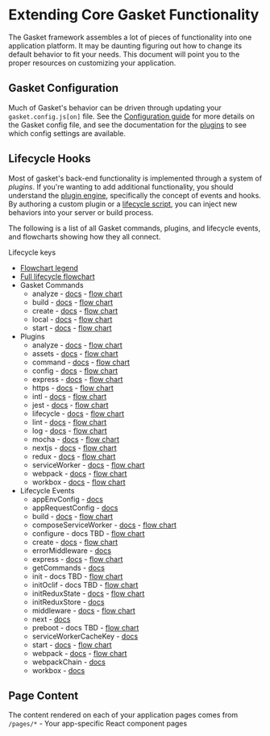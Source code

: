# Extending Core Gasket Functionality

The Gasket framework assembles a lot of pieces of functionality into one
application platform. It may be daunting figuring out how to change its default
behavior to fit your needs. This document will point you to the proper resources
on customizing your application.

## Gasket Configuration

Much of Gasket's behavior can be driven through updating your
`gasket.config.js[on]` file. See the [Configuration guide] for more details on
the Gasket config file, and see the documentation for the [plugins] to see which
config settings are available.

<!--
    TBD: Create a unified table of all configuration settings so you don't have
    to hunt for what you need!
-->

## Lifecycle Hooks

Most of gasket's back-end functionality is implemented through a system of
_plugins_. If you're wanting to add additional functionality, you should
understand the [plugin engine], specifically the concept of events and hooks.
By authoring a custom plugin or a [lifecycle script], you can inject new
behaviors into your server or build process.

The following is a list of all Gasket commands, plugins, and lifecycle events,
and flowcharts showing how they all connect.

Lifecycle keys

<!-- Do not edit; run `npm run generate` to generate this content. -->
<!-- BEGIN_LIFECYCLE_AUTOGEN -->

* [Flowchart legend](../images/lifecycle/legend.svg)
* [Full lifecycle flowchart](../images/lifecycle/full.svg)
* Gasket Commands
  * analyze - [docs](https://github.com/godaddy/gasket/tree/master/packages/gasket-cli#gasket-analyze) - [flow chart](../images/lifecycle/commands/analyze.svg)
  * build - [docs](https://github.com/godaddy/gasket/tree/master/packages/gasket-cli#gasket-build) - [flow chart](../images/lifecycle/commands/build.svg)
  * create - [docs](https://github.com/godaddy/gasket/tree/master/packages/gasket-cli#gasket-create) - [flow chart](../images/lifecycle/commands/create.svg)
  * local - [docs](https://github.com/godaddy/gasket/tree/master/packages/gasket-cli#gasket-local) - [flow chart](../images/lifecycle/commands/local.svg)
  * start - [docs](https://github.com/godaddy/gasket/tree/master/packages/gasket-cli#gasket-start) - [flow chart](../images/lifecycle/commands/start.svg)
* Plugins
  * analyze - [docs](https://github.com/godaddy/gasket/tree/master/packages/gasket-plugin-analyze) - [flow chart](../images/lifecycle/plugins/analyze.svg)
  * assets - [docs](https://github.com/godaddy/gasket/tree/master/packages/gasket-plugin-assets) - [flow chart](../images/lifecycle/plugins/assets.svg)
  * command - [docs](https://github.com/godaddy/gasket/tree/master/packages/gasket-plugin-command) - [flow chart](../images/lifecycle/plugins/command.svg)
  * config - [docs](https://github.com/godaddy/gasket/tree/master/packages/gasket-plugin-config) - [flow chart](../images/lifecycle/plugins/config.svg)
  * express - [docs](https://github.com/godaddy/gasket/tree/master/packages/gasket-plugin-express) - [flow chart](../images/lifecycle/plugins/express.svg)
  * https - [docs](https://github.com/godaddy/gasket/tree/master/packages/gasket-plugin-https) - [flow chart](../images/lifecycle/plugins/https.svg)
  * intl - [docs](https://github.com/godaddy/gasket/tree/master/packages/gasket-plugin-intl) - [flow chart](../images/lifecycle/plugins/intl.svg)
  * jest - [docs](https://github.com/godaddy/gasket/tree/master/packages/gasket-plugin-jest) - [flow chart](../images/lifecycle/plugins/jest.svg)
  * lifecycle - [docs](https://github.com/godaddy/gasket/tree/master/packages/gasket-plugin-lifecycle) - [flow chart](../images/lifecycle/plugins/lifecycle.svg)
  * lint - [docs](https://github.com/godaddy/gasket/tree/master/packages/gasket-plugin-lint) - [flow chart](../images/lifecycle/plugins/lint.svg)
  * log - [docs](https://github.com/godaddy/gasket/tree/master/packages/gasket-plugin-log) - [flow chart](../images/lifecycle/plugins/log.svg)
  * mocha - [docs](https://github.com/godaddy/gasket/tree/master/packages/gasket-plugin-mocha) - [flow chart](../images/lifecycle/plugins/mocha.svg)
  * nextjs - [docs](https://github.com/godaddy/gasket/tree/master/packages/gasket-plugin-nextjs) - [flow chart](../images/lifecycle/plugins/nextjs.svg)
  * redux - [docs](https://github.com/godaddy/gasket/tree/master/packages/gasket-plugin-redux) - [flow chart](../images/lifecycle/plugins/redux.svg)
  * serviceWorker - [docs](https://github.com/godaddy/gasket/tree/master/packages/gasket-plugin-serviceWorker) - [flow chart](../images/lifecycle/plugins/serviceWorker.svg)
  * webpack - [docs](https://github.com/godaddy/gasket/tree/master/packages/gasket-plugin-webpack) - [flow chart](../images/lifecycle/plugins/webpack.svg)
  * workbox - [docs](https://github.com/godaddy/gasket/tree/master/packages/gasket-plugin-workbox) - [flow chart](../images/lifecycle/plugins/workbox.svg)
* Lifecycle Events
  * appEnvConfig - [docs](https://github.com/godaddy/gasket/tree/master/packages/gasket-plugin-config#appenvconfig)
  * appRequestConfig - [docs](https://github.com/godaddy/gasket/tree/master/packages/gasket-plugin-config#apprequestconfig)
  * build - [docs](https://github.com/godaddy/gasket/tree/master/packages/gasket-cli#gasket-build) - [flow chart](../images/lifecycle/events/build.svg)
  * composeServiceWorker - [docs](https://github.com/godaddy/gasket/tree/master/packages/gasket-plugin-service-worker#composeserviceworker) - [flow chart](../images/lifecycle/events/composeServiceWorker.svg)
  * configure - docs TBD - [flow chart](../images/lifecycle/events/configure.svg)
  * create - [docs](https://github.com/godaddy/gasket/tree/master/packages/gasket-cli#create) - [flow chart](../images/lifecycle/events/create.svg)
  * errorMiddleware - [docs](https://github.com/godaddy/gasket/tree/master/packages/gasket-plugin-express#errormiddleware)
  * express - [docs](https://github.com/godaddy/gasket/tree/master/packages/gasket-plugin-express) - [flow chart](../images/lifecycle/events/express.svg)
  * getCommands - [docs](https://github.com/godaddy/gasket/tree/master/packages/gasket-plugin-command#getcommands)
  * init - docs TBD - [flow chart](../images/lifecycle/events/init.svg)
  * initOclif - docs TBD - [flow chart](../images/lifecycle/events/initOclif.svg)
  * initReduxState - [docs](https://github.com/godaddy/gasket/tree/master/packages/gasket-plugin-redux#initreduxstate) - [flow chart](../images/lifecycle/events/initReduxState.svg)
  * initReduxStore - [docs](https://github.com/godaddy/gasket/tree/master/packages/gasket-plugin-redux#initreduxstore)
  * middleware - [docs](https://github.com/godaddy/gasket/tree/master/packages/gasket-plugin-express#middleware) - [flow chart](../images/lifecycle/events/middleware.svg)
  * next - [docs](https://github.com/godaddy/gasket/tree/master/packages/gasket-plugin-nextjs#next)
  * preboot - docs TBD - [flow chart](../images/lifecycle/events/preboot.svg)
  * serviceWorkerCacheKey - [docs](https://github.com/godaddy/gasket/tree/master/packages/gasket-plugin-service-worker#serviceworkercachekey)
  * start - [docs](https://github.com/godaddy/gasket/tree/master/packages/gasket-cli#gasket-start) - [flow chart](../images/lifecycle/events/start.svg)
  * webpack - [docs](https://github.com/godaddy/gasket/tree/master/packages/gasket-plugin-webpack#webpack) - [flow chart](../images/lifecycle/events/webpack.svg)
  * webpackChain - [docs](https://github.com/godaddy/gasket/tree/master/packages/gasket-plugin-webpack#webpackchain)
  * workbox - [docs](https://github.com/godaddy/gasket/tree/master/packages/gasket-plugin-workbox#workbox)

<!-- END_LIFECYCLE_AUTOGEN -->

## Page Content

The content rendered on each of your application pages comes from `/pages/*` -
Your app-specific React component pages

[plugin engine]: /packages/gasket-engine
[lifecycle script]: /packages/gasket-plugin-lifecycle
[Configuration guide]: /packages/gasket-cli/docs/configuration.md
[plugins]: /packages
